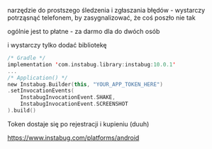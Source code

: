 narzędzie do prostszego śledzenia i zgłaszania błędów  - wystarczy potrząsnąć telefonem, by zasygnalizować, że coś poszło nie tak

ogólnie jest to płatne - za darmo dla do dwóch osób

i wystarczy tylko dodać bibliotekę

```kotlin
/* Gradle */
implementation 'com.instabug.library:instabug:10.0.1'
...
/* Application() */
new Instabug.Builder(this, "YOUR_APP_TOKEN_HERE")
.setInvocationEvents(
	InstabugInvocationEvent.SHAKE,
	InstabugInvocationEvent.SCREENSHOT
).build()
```

Token dostaje się po rejestracji i kupieniu (duuh)

https://www.instabug.com/platforms/android